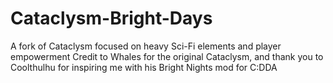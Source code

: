 # Cataclysm-Bright-Days
A fork of Cataclysm focused on heavy Sci-Fi elements and player empowerment
Credit to Whales for the original Cataclysm, and thank you to Coolthulhu for inspiring me with his Bright Nights mod for C:DDA
